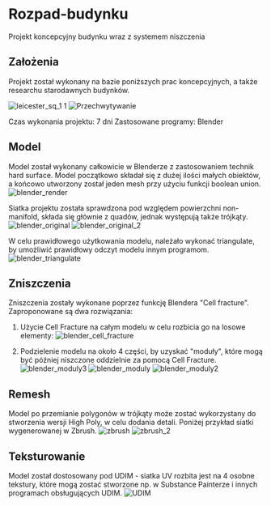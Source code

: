 # Rozpad-budynku
Projekt koncepcyjny budynku wraz z systemem niszczenia

## Założenia
Projekt został wykonany na bazie poniższych prac koncepcyjnych, a także researchu starodawnych budynków.

![leicester_sq_1 1](https://user-images.githubusercontent.com/86862615/124340593-91b4ad00-dbb6-11eb-9de2-4abb59c32958.jpg)
![Przechwytywanie](https://user-images.githubusercontent.com/86862615/124340594-924d4380-dbb6-11eb-8311-6fce95f61b59.JPG)

Czas wykonania projektu: 7 dni
Zastosowane programy: Blender

## Model
Model został wykonany całkowicie w Blenderze z zastosowaniem technik hard surface. 
Model początkowo składał się z dużej ilości małych obiektów, a końcowo utworzony został jeden mesh przy użyciu funkcji boolean union. 
![blender_render](https://user-images.githubusercontent.com/86862615/124340664-20292e80-dbb7-11eb-9ddf-c8abecd41a06.JPG)

Siatka projektu została sprawdzona pod względem powierzchni non-manifold, składa się głównie z quadów, jednak występują także trójkąty.
![blender_original](https://user-images.githubusercontent.com/86862615/124340660-169fc680-dbb7-11eb-8f5b-8e33e3d8ee74.JPG)
![blender_original_2](https://user-images.githubusercontent.com/86862615/124340661-17d0f380-dbb7-11eb-8a48-e222b3279090.JPG)

W celu prawidłowego użytkowania modelu, należało wykonać triangulate, by umożliwić prawidłowy odczyt modelu innym programom.
![blender_triangulate](https://user-images.githubusercontent.com/86862615/124340685-4bac1900-dbb7-11eb-9fd9-e0822053f6b0.JPG)

## Zniszczenia
Zniszczenia zostały wykonane poprzez funkcję Blendera "Cell fracture".
Zaproponowane są dwa rozwiązania:
1. Użycie Cell Fracture na całym modelu w celu rozbicia go na losowe elementy:
![blender_cell_fracture](https://user-images.githubusercontent.com/86862615/124340727-82822f00-dbb7-11eb-9c79-3e27f7571cf4.JPG)

2. Podzielenie modelu na około 4 części, by uzyskać "moduły", które mogą być później niszczone oddzielnie za pomocą Cell Fracture.
![blender_moduly3](https://user-images.githubusercontent.com/86862615/124340747-a9406580-dbb7-11eb-9306-0a7e0f120337.JPG)
![blender_moduly](https://user-images.githubusercontent.com/86862615/124340745-a80f3880-dbb7-11eb-9531-1d5758c8e648.JPG)
![blender_moduly2](https://user-images.githubusercontent.com/86862615/124340746-a8a7cf00-dbb7-11eb-9fd5-afd88a3e9c3d.JPG)

## Remesh
Model po przemianie polygonów w trójkąty może zostać wykorzystany do stworzenia wersji High Poly, w celu dodania detali. Poniżej przykład siatki wygenerowanej w Zbrush.
![zbrush](https://user-images.githubusercontent.com/86862615/124340765-cb39e800-dbb7-11eb-9d34-f9c8ef4ae227.JPG)
![zbrush_2](https://user-images.githubusercontent.com/86862615/124340766-cbd27e80-dbb7-11eb-9977-48a6bdf89270.JPG)

## Teksturowanie
Model został dostosowany pod UDIM - siatka UV rozbita jest na 4 osobne tekstury, które mogą zostać stworzone np. w Substance Painterze i innych programach obsługujących UDIM.
![UDIM](https://user-images.githubusercontent.com/86862615/124340788-fcb2b380-dbb7-11eb-8963-407cbe0dad2a.JPG)


